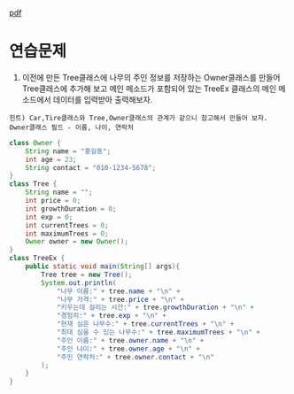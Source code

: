 [pdf](./pdf/JAVA240812simple148.pdf)
# 연습문제
1. 이전에 만든 Tree클래스에 나무의 주인 정보를 저장하는 Owner클래스를 만들어 
Tree클래스에 추가해 보고 메인 메소드가 포함되어 있는 TreeEx 클래스의 메인 메소드에서 데이터를 입력받아 출력해보자. 
```
힌트) Car,Tire클래스와 Tree,Owner클래스의 관계가 같으니 참고해서 만들어 보자. 
Owner클래스 필드 - 이름, 나이, 연락처
```
```java
class Owner {
    String name = "홍길동";
    int age = 23;
    String contact = "010-1234-5678";
}
class Tree {
    String name = "";
    int price = 0;
    int growthDuration = 0;
    int exp = 0;
    int currentTrees = 0;
    int maximumTrees = 0;
    Owner owner = new Owner();
}
class TreeEx {
    public static void main(String[] args){
        Tree tree = new Tree();
        System.out.println(
            "나무 이름:" + tree.name + "\n" + 
            "나무 가격:" + tree.price + "\n" + 
            "키우는데 걸리는 시간:" + tree.growthDuration + "\n" +
            "경험치:" + tree.exp + "\n" +
            "현재 심은 나무수:" + tree.currentTrees + "\n" +
            "최대 심을 수 있는 나무수:" + tree.maximumTrees + "\n" +
            "주인 이름:" + tree.owner.name + "\n" +
            "주인 나이:" + tree.owner.age + "\n" +
            "주인 연락처:" + tree.owner.contact + "\n"
        );
    }
}
```
